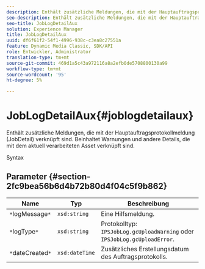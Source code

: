 ```yaml
---
description: Enthält zusätzliche Meldungen, die mit der Hauptauftragsprotokollmeldung (JobDetail) verknüpft sind. Beinhaltet Warnungen und andere Details, die mit dem aktuell verarbeiteten Asset verknüpft sind.
seo-description: Enthält zusätzliche Meldungen, die mit der Hauptauftragsprotokollmeldung (JobDetail) verknüpft sind. Beinhaltet Warnungen und andere Details, die mit dem aktuell verarbeiteten Asset verknüpft sind.
seo-title: JobLogDetailAux
solution: Experience Manager
title: JobLogDetailAux
uuid: df6f61f2-54f1-4996-938c-c3ea8c27551a
feature: Dynamic Media Classic, SDK/API
role: Entwickler, Administrator
translation-type: tm+mt
source-git-commit: 469d1a5c43a972116a8a2efb0de5708800130a99
workflow-type: tm+mt
source-wordcount: '95'
ht-degree: 5%

---
```



# JobLogDetailAux{#joblogdetailaux}

Enthält zusätzliche Meldungen, die mit der Hauptauftragsprotokollmeldung (JobDetail) verknüpft sind. Beinhaltet Warnungen und andere Details, die mit dem aktuell verarbeiteten Asset verknüpft sind.

Syntax

## Parameter {#section-2fc9bea56b6d4b72b80d4f04c5f9b862}

| Name | Typ | Beschreibung |
|---|---|---|
| `*`logMessage`*` | `xsd:string` | Eine Hilfsmeldung. |
| `*`logType`*` | `xsd:string` | Protokolltyp: `IPSJobLog.gcUploadWarning` oder `IPSJobLog.gcUploadError`. |
| `*`dateCreated`*` | `xsd:dateTime` | Zusätzliches Erstellungsdatum des Auftragsprotokolls. |

